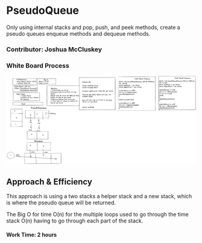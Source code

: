 # PseudoQueue

Only using internal stacks and pop, push, and peek methods,
create a pseudo queues enqueue methods and dequeue methods.

### Contributor: Joshua McCluskey

### White Board Process

![Whiteboard pseudo queue](img/stack-queue-pseudo.png)

## Approach & Efficiency

This approach is using a two stacks a helper stack and a new stack, which is where the pseudo queue will be returned.

The Big O for time O(n) for the multiple loops used to go through the time stack O(n) having to go through each part of the stack.

#### Work Time: 2 hours

